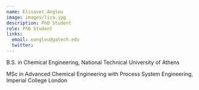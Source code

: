 ```yaml
---
name: Elisavet Anglou
image: images/liza.jpg
description: PhD Student
role: PhD Student
links:
  email: eanglou@gatech.edu
  twitter: 
---
```


B.S. in Chemical Engineering, National Technical University of Athens

MSc in Advanced Chemical Engineering with Process System Engineering, Imperial College London
